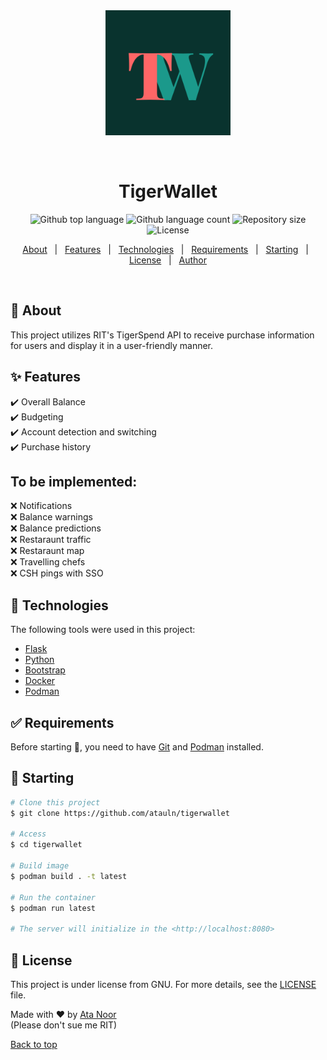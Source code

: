 <div align="center" id="top"> 
  <img src="./static/icons/icon-dark.png" alt="Tigerwallet" width="200px" height="200px" />

  &#xa0;

  <!-- <a href="https://tigerwallet.netlify.app">Demo</a> -->
</div>

<h1 align="center">TigerWallet</h1>

<p align="center">
  <img alt="Github top language" src="https://img.shields.io/github/languages/top/atauln/tigerwallet?color=56BEB8">

  <img alt="Github language count" src="https://img.shields.io/github/languages/count/atauln/tigerwallet?color=56BEB8">

  <img alt="Repository size" src="https://img.shields.io/github/repo-size/atauln/tigerwallet?color=56BEB8">

  <img alt="License" src="https://img.shields.io/github/license/atauln/tigerwallet?color=56BEB8">

  <!-- <img alt="Github issues" src="https://img.shields.io/github/issues/atauln/tigerwallet?color=56BEB8" /> -->

  <!-- <img alt="Github forks" src="https://img.shields.io/github/forks/atauln/tigerwallet?color=56BEB8" /> -->

  <!-- <img alt="Github stars" src="https://img.shields.io/github/stars/atauln/tigerwallet?color=56BEB8" /> -->
</p>

<!-- Status -->

<!-- <h4 align="center"> 
	🚧  Tigerwallet 🚀 Under construction...  🚧
</h4> 

<hr> -->

<p align="center">
  <a href="#dart-about">About</a> &#xa0; | &#xa0; 
  <a href="#sparkles-features">Features</a> &#xa0; | &#xa0;
  <a href="#rocket-technologies">Technologies</a> &#xa0; | &#xa0;
  <a href="#white_check_mark-requirements">Requirements</a> &#xa0; | &#xa0;
  <a href="#checkered_flag-starting">Starting</a> &#xa0; | &#xa0;
  <a href="#memo-license">License</a> &#xa0; | &#xa0;
  <a href="https://github.com/atauln" target="_blank">Author</a>
</p>

<br>

## :dart: About ##

This project utilizes RIT's TigerSpend API to receive purchase information for users and display it in a user-friendly manner.

## :sparkles: Features ##

:heavy_check_mark: Overall Balance\
:heavy_check_mark: Budgeting\
:heavy_check_mark: Account detection and switching\
:heavy_check_mark: Purchase history

## To be implemented: ##
:x: Notifications\
:x: Balance warnings\
:x: Balance predictions\
:x: Restaraunt traffic\
:x: Restaraunt map\
:x: Travelling chefs\
:x: CSH pings with SSO

## :rocket: Technologies ##

The following tools were used in this project:

- [Flask](https://flask.palletsprojects.com/en/2.2.x/)
- [Python](https://www.python.org/)
- [Bootstrap](https://getbootstrap.com/)
- [Docker](https://www.docker.com/)
- [Podman](https://podman.io/)

## :white_check_mark: Requirements ##

Before starting :checkered_flag:, you need to have [Git](https://git-scm.com) and [Podman](https://podman.io/) installed.

## :checkered_flag: Starting ##

```bash
# Clone this project
$ git clone https://github.com/atauln/tigerwallet

# Access
$ cd tigerwallet

# Build image
$ podman build . -t latest

# Run the container
$ podman run latest

# The server will initialize in the <http://localhost:8080>
```

## :memo: License ##

This project is under license from GNU. For more details, see the [LICENSE](LICENSE) file.


Made with :heart: by <a href="https://github.com/atauln" target="_blank">Ata Noor</a>\
(Please don't sue me RIT)


<a href="#top">Back to top</a>
